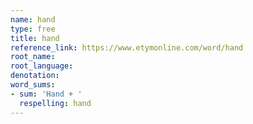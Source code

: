 ```yaml
---
name: hand
type: free
title: hand
reference_link: https://www.etymonline.com/word/hand
root_name: 
root_language: 
denotation: 
word_sums:
- sum: 'Hand + '
  respelling: hand
---
```

